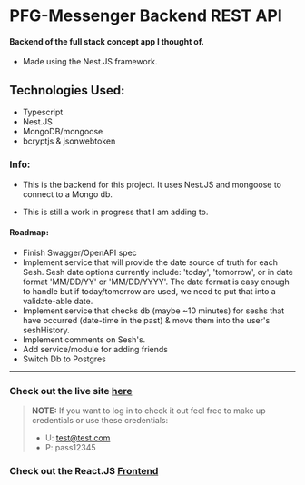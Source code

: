 # PFG-Messenger Backend REST API

#### Backend of the full stack concept app I thought of.

- Made using the Nest.JS framework.

## Technologies Used:

- Typescript
- Nest.JS
- MongoDB/mongoose
- bcryptjs & jsonwebtoken

### Info:

- This is the backend for this project. It uses Nest.JS and mongoose to connect to a Mongo db.

- This is still a work in progress that I am adding to.

#### Roadmap:

- Finish Swagger/OpenAPI spec
- Implement service that will provide the date source of truth for each Sesh. Sesh date options currently include: 'today', 'tomorrow', or in date format 'MM/DD/YY' or 'MM/DD/YYYY'. The date format is easy enough to handle but if today/tomorrow are used, we need to put that into a validate-able date.
- Implement service that checks db (maybe ~10 minutes) for seshs that have occurred (date-time in the past) & move them into the user's
  seshHistory.
- Implement comments on Sesh's.
- Add service/module for adding friends
- Switch Db to Postgres

---

### Check out the live site [here](http://my-home-project.us)

> **NOTE:** If you want to log in to check it out feel free to make up credentials or use these credentials:
>
> - U: test@test.com
> - P: pass12345

### Check out the React.JS [Frontend](https://github.com/Jang0F377/PFG-Frontend)
